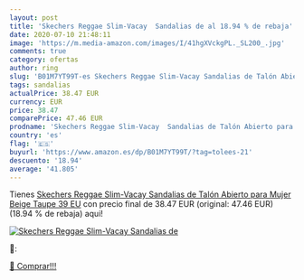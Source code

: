 ```yaml
---
layout: post
title: 'Skechers Reggae Slim-Vacay  Sandalias de al 18.94 % de rebaja'
date: 2020-07-10 21:48:11
image: 'https://m.media-amazon.com/images/I/41hgXVckgPL._SL200_.jpg'
comments: true
category: ofertas
author: ring
slug: 'B01M7YT99T-es Skechers Reggae Slim-Vacay Sandalias de Talón Abierto para...'
tags: sandalias
actualPrice: 38.47 EUR
currency: EUR
price: 38.47
comparePrice: 47.46 EUR
prodname: 'Skechers Reggae Slim-Vacay  Sandalias de Talón Abierto para Mujer  Beige  Taupe   39 EU'
country: 'es'
flag: '🇪🇸'
buyurl: 'https://www.amazon.es/dp/B01M7YT99T/?tag=tolees-21'
descuento: '18.94'
average: '41.805'
---
```


Tienes [Skechers Reggae Slim-Vacay  Sandalias de Talón Abierto para Mujer  Beige  Taupe   39 EU](https://www.amazon.es/dp/B01M7YT99T/?tag=tolees-21) con precio final de  38.47 EUR (original: 47.46 EUR) (18.94 %  de rebaja) aqui!

[![Skechers Reggae Slim-Vacay  Sandalias de](https://m.media-amazon.com/images/I/41hgXVckgPL._SL200_.jpg)](https://www.amazon.es/dp/B01M7YT99T/?tag=tolees-21)

🔎:


[🛒 Comprar!!!](https://www.amazon.es/dp/B01M7YT99T/?tag=tolees-21)
